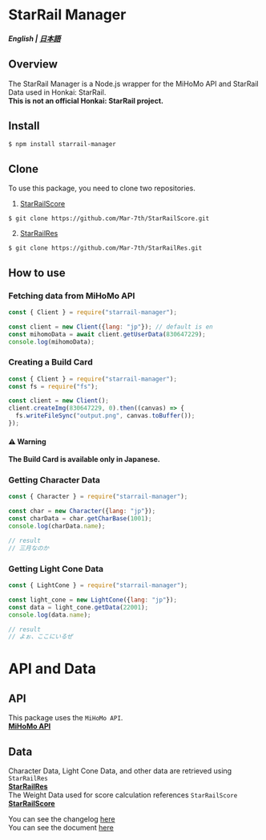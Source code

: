 # StarRail Manager

##### English | [日本語](./doc/jp/README.md)

## Overview
The StarRail Manager is a Node.js wrapper for the MiHoMo API and StarRail Data used in Honkai: StarRail.\
**This is not an official Honkai: StarRail project.**

## Install

```
$ npm install starrail-manager
```

## Clone
To use this package, you need to clone two repositories.

1. [StarRailScore](https://github.com/Mar-7th/StarRailScore)
```
$ git clone https://github.com/Mar-7th/StarRailScore.git
```

2. [StarRailRes](https://github.com/Mar-7th/StarRailRes)
```
$ git clone https://github.com/Mar-7th/StarRailRes.git
```

## How to use
### Fetching data from MiHoMo API
```js
const { Client } = require("starrail-manager");

const client = new Client({lang: "jp"}); // default is en
const mihomoData = await client.getUserData(830647229);
console.log(mihomoData);
```

### Creating a Build Card
```js
const { Client } = require("starrail-manager");
const fs = require("fs");

const client = new Client();
client.createImg(830647229, 0).then((canvas) => {
  fs.writeFileSync("output.png", canvas.toBuffer());
});
```

#### ⚠️ **Warning**
**The Build Card is available only in Japanese.**

### Getting Character Data
```js
const { Character } = require("starrail-manager");

const char = new Character({lang: "jp"});
const charData = char.getCharBase(1001);
console.log(charData.name);

// result
// 三月なのか
```

### Getting Light Cone Data
```js
const { LightCone } = require("starrail-manager");

const light_cone = new LightCone({lang: "jp"});
const data = light_cone.getData(22001);
console.log(data.name);

// result
// よぉ、ここにいるぜ
```

# API and Data
## API
This package uses the `MiHoMo API`.\
**[MiHoMo API](https://march7th.xyz/en/)**

## Data
Character Data, Light Cone Data, and other data are retrieved using `StarRailRes`\
**[StarRailRes](https://github.com/Mar-7th/StarRailRes)**\
The Weight Data used for score calculation references `StarRailScore`\
**[StarRailScore](https://github.com/Mar-7th/StarRailScore)**


You can see the changelog [here](./doc/changelog/changelog.md)\
You can see the document [here](https://shicoku.github.io/StarRail-Manager-docs/)